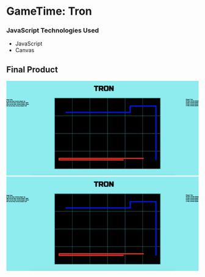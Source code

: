# GameTime: Tron

### JavaScript Technologies Used
* JavaScript
* Canvas

## Final Product

![alt text](https://github.com/hljacobs5/dm-hj-gametime/blob/master/Screen%20Shot%202018-11-07%20at%2011.54.23%20AM.png)
![alt text](https://github.com/hljacobs5/dm-hj-gametime/blob/master/Screen%20Shot%202018-11-07%20at%2011.54.23%20AM.png)
